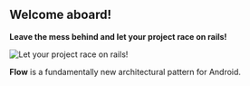 ## Welcome aboard!

**Leave the mess behind and let your project race on rails!**

![](https://www.railjournal.com/images/China-Olympic-EMU-LARGE.jpg "Let your project race on rails!")

**Flow** is a fundamentally new architectural pattern for Android.
